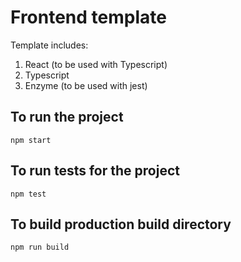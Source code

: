 Frontend template
=================

Template includes:
1. React (to be used with Typescript)
2. Typescript
3. Enzyme (to be used with jest)


## To run the project

```
npm start
```


## To run tests for the project

```
npm test
```

## To build production build directory

```
npm run build
```
